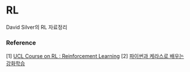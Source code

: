 # RL
David Silver의 RL 자료정리

### Reference

[1] [UCL Course on RL : Reinforcement Learning](http://www0.cs.ucl.ac.uk/staff/d.silver/web/Teaching.html)
[2] [파이썬과 케라스로 배우는 강화학습](http://www.yes24.com/Product/Goods/44136413)
